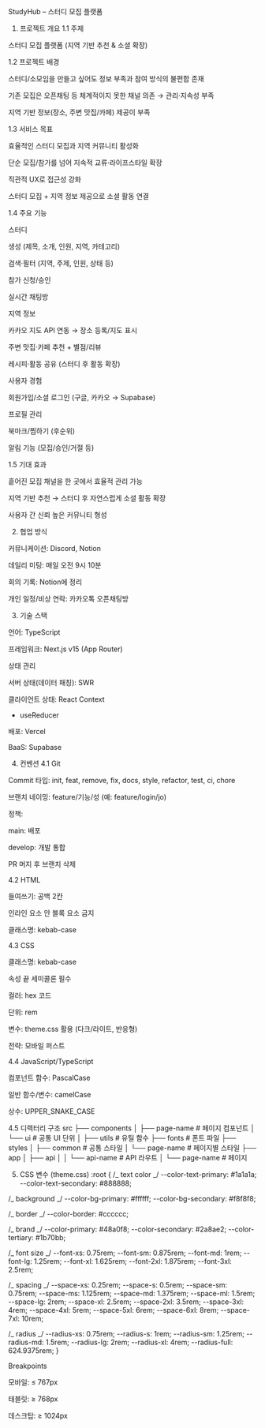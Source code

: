StudyHub – 스터디 모집 플랫폼

1. 프로젝트 개요
   1.1 주제

스터디 모집 플랫폼 (지역 기반 추천 & 소셜 확장)

1.2 프로젝트 배경

스터디/소모임을 만들고 싶어도 정보 부족과 참여 방식의 불편함 존재

기존 모집은 오픈채팅 등 체계적이지 못한 채널 의존 → 관리·지속성 부족

지역 기반 정보(장소, 주변 맛집/카페) 제공이 부족

1.3 서비스 목표

효율적인 스터디 모집과 지역 커뮤니티 활성화

단순 모집/참가를 넘어 지속적 교류·라이프스타일 확장

직관적 UX로 접근성 강화

스터디 모집 + 지역 정보 제공으로 소셜 활동 연결

1.4 주요 기능

스터디

생성 (제목, 소개, 인원, 지역, 카테고리)

검색·필터 (지역, 주제, 인원, 상태 등)

참가 신청/승인

실시간 채팅방

지역 정보

카카오 지도 API
연동 → 장소 등록/지도 표시

주변 맛집·카페 추천 + 별점/리뷰

레시피·활동 공유 (스터디 후 활동 확장)

사용자 경험

회원가입/소셜 로그인 (구글, 카카오 → Supabase)

프로필 관리

북마크/찜하기 (후순위)

알림 기능 (모집/승인/거절 등)

1.5 기대 효과

흩어진 모집 채널을 한 곳에서 효율적 관리 가능

지역 기반 추천 → 스터디 후 자연스럽게 소셜 활동 확장

사용자 간 신뢰 높은 커뮤니티 형성

2. 협업 방식

커뮤니케이션: Discord, Notion

데일리 미팅: 매일 오전 9시 10분

회의 기록: Notion에 정리

개인 일정/비상 연락: 카카오톡 오픈채팅방

3. 기술 스택

언어: TypeScript

프레임워크: Next.js v15 (App Router)

상태 관리

서버 상태(데이터 패칭): SWR

클라이언트 상태: React Context

- useReducer

배포: Vercel

BaaS: Supabase

4. 컨벤션
   4.1 Git

Commit 타입: init, feat, remove, fix, docs, style, refactor, test, ci, chore

브랜치 네이밍: feature/기능/성 (예: feature/login/jo)

정책:

main: 배포

develop: 개발 통합

PR 머지 후 브랜치 삭제

4.2 HTML

들여쓰기: 공백 2칸

인라인 요소 안 블록 요소 금지

클래스명: kebab-case

4.3 CSS

클래스명: kebab-case

속성 끝 세미콜론 필수

컬러: hex 코드

단위: rem

변수: theme.css 활용 (다크/라이트, 반응형)

전략: 모바일 퍼스트

4.4 JavaScript/TypeScript

컴포넌트 함수: PascalCase

일반 함수/변수: camelCase

상수: UPPER_SNAKE_CASE

4.5 디렉터리 구조
src
├── components
│ ├── page-name # 페이지 컴포넌트
│ └── ui # 공통 UI 단위
│
├── utils # 유틸 함수
├── fonts # 폰트 파일
├── styles
│ ├── common # 공통 스타일
│ └── page-name # 페이지별 스타일
├── app
│ ├── api
│ │ └── api-name # API 라우트
│ └── page-name # 페이지

5. CSS 변수 (theme.css)
   :root {
   /_ text color _/
   --color-text-primary: #1a1a1a;
   --color-text-secondary: #888888;

/_ background _/
--color-bg-primary: #ffffff;
--color-bg-secondary: #f8f8f8;

/_ border _/
--color-border: #cccccc;

/_ brand _/
--color-primary: #48a0f8;
--color-secondary: #2a8ae2;
--color-tertiary: #1b70bb;

/_ font size _/
--font-xs: 0.75rem;
--font-sm: 0.875rem;
--font-md: 1rem;
--font-lg: 1.25rem;
--font-xl: 1.625rem;
--font-2xl: 1.875rem;
--font-3xl: 2.5rem;

/_ spacing _/
--space-xs: 0.25rem;
--space-s: 0.5rem;
--space-sm: 0.75rem;
--space-ms: 1.125rem;
--space-md: 1.375rem;
--space-ml: 1.5rem;
--space-lg: 2rem;
--space-xl: 2.5rem;
--space-2xl: 3.5rem;
--space-3xl: 4rem;
--space-4xl: 5rem;
--space-5xl: 6rem;
--space-6xl: 8rem;
--space-7xl: 10rem;

/_ radius _/
--radius-xs: 0.75rem;
--radius-s: 1rem;
--radius-sm: 1.25rem;
--radius-md: 1.5rem;
--radius-lg: 2rem;
--radius-xl: 4rem;
--radius-full: 624.9375rem;
}

Breakpoints

모바일: ≤ 767px

태블릿: ≥ 768px

데스크탑: ≥ 1024px
